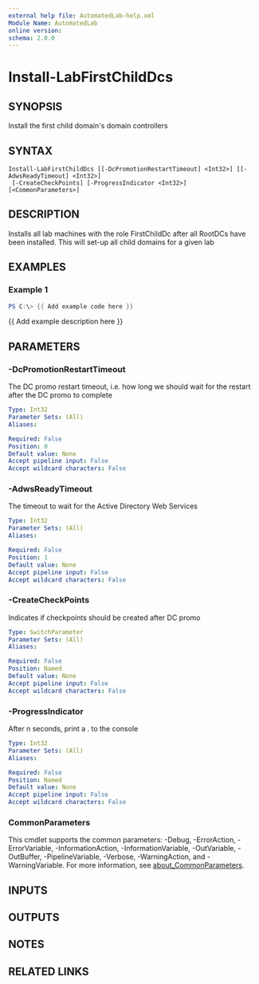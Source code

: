 ```yaml
---
external help file: AutomatedLab-help.xml
Module Name: AutomatedLab
online version:
schema: 2.0.0
---
```


# Install-LabFirstChildDcs

## SYNOPSIS
Install the first child domain's domain controllers

## SYNTAX

```
Install-LabFirstChildDcs [[-DcPromotionRestartTimeout] <Int32>] [[-AdwsReadyTimeout] <Int32>]
 [-CreateCheckPoints] [-ProgressIndicator <Int32>] [<CommonParameters>]
```

## DESCRIPTION
Installs all lab machines with the role FirstChildDc after all RootDCs have been installed.
This will set-up all child domains for a given lab

## EXAMPLES

### Example 1
```powershell
PS C:\> {{ Add example code here }}
```

{{ Add example description here }}

## PARAMETERS

### -DcPromotionRestartTimeout
The DC promo restart timeout, i.e.
how long we should wait for the restart after the DC promo to complete

```yaml
Type: Int32
Parameter Sets: (All)
Aliases:

Required: False
Position: 0
Default value: None
Accept pipeline input: False
Accept wildcard characters: False
```

### -AdwsReadyTimeout
The timeout to wait for the Active Directory Web Services

```yaml
Type: Int32
Parameter Sets: (All)
Aliases:

Required: False
Position: 1
Default value: None
Accept pipeline input: False
Accept wildcard characters: False
```

### -CreateCheckPoints
Indicates if checkpoints should be created after DC promo

```yaml
Type: SwitchParameter
Parameter Sets: (All)
Aliases:

Required: False
Position: Named
Default value: None
Accept pipeline input: False
Accept wildcard characters: False
```

### -ProgressIndicator
After n seconds, print a . to the console

```yaml
Type: Int32
Parameter Sets: (All)
Aliases:

Required: False
Position: Named
Default value: None
Accept pipeline input: False
Accept wildcard characters: False
```

### CommonParameters
This cmdlet supports the common parameters: -Debug, -ErrorAction, -ErrorVariable, -InformationAction, -InformationVariable, -OutVariable, -OutBuffer, -PipelineVariable, -Verbose, -WarningAction, and -WarningVariable. For more information, see [about_CommonParameters](http://go.microsoft.com/fwlink/?LinkID=113216).

## INPUTS

## OUTPUTS

## NOTES

## RELATED LINKS

